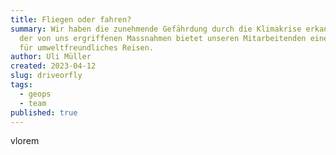 ```yaml
---
title: Fliegen oder fahren?
summary: Wir haben die zunehmende Gefährdung durch die Klimakrise erkannt. Eine
  der von uns ergriffenen Massnahmen bietet unseren Mitarbeitenden einen Bonus
  für umweltfreundliches Reisen.
author: Uli Müller
created: 2023-04-12
slug: driveorfly
tags:
  - geops
  - team
published: true
---
```

vlorem